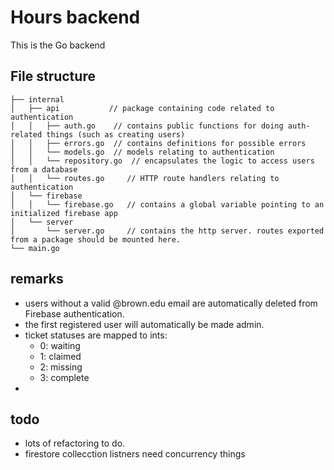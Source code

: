# Hours backend
This is the Go backend 


## File structure
```
├── internal
│   ├── api           // package containing code related to authentication
│   │   ├── auth.go    // contains public functions for doing auth-related things (such as creating users)
│   │   ├── errors.go  // contains definitions for possible errors
│   │   └── models.go  // models relating to authentication
│   │   └── repository.go  // encapsulates the logic to access users from a database
│   │   └── routes.go     // HTTP route handlers relating to authentication
│   └── firebase
│   │   └── firebase.go   // contains a global variable pointing to an initialized firebase app
│   └── server
│       └── server.go     // contains the http server. routes exported from a package should be mounted here.
└── main.go
```

## remarks
- users without a valid @brown.edu email are automatically deleted from Firebase authentication.
- the first registered user will automatically be made admin.
- ticket statuses are mapped to ints:
  - 0: waiting
  - 1: claimed
  - 2: missing
  - 3: complete
- 
## todo
- lots of refactoring to do.
- firestore collecction listners need concurrency things